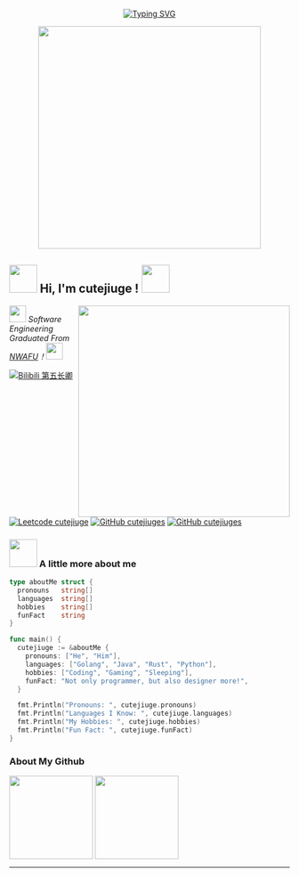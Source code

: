 <div align="center">

  <!-- 打字效果 -->
  <a href="https://github.com/junkaione"><img src="https://readme-typing-svg.demolab.com?font=Fira+Code&pause=1000&random=false&width=330&lines=console.log(%22Hello+World!%22);I'm+cutejiuge%2C+Have+a+nice+day!" alt="Typing SVG" /></a>

  <!-- 敲代码图片 -->
  <a href="https://sm.ms/image/n2wPkGMSgY7eKE3" target="_blank"><img src="https://s2.loli.net/2024/05/16/n2wPkGMSgY7eKE3.png" width="400" ></a>
</div>

<h2><img src="https://cdn.jsdelivr.net/gh/ElainaFanBoy/picx-images-hosting@master/20230719/1.gif" width="50"> Hi, I'm cutejiuge ! <img src="https://cdn.jsdelivr.net/gh/ElainaFanBoy/picx-images-hosting@master/20230719/1.gif" width="50"></h2>

<img align='right' src="https://cdn.jsdelivr.net/gh/ElainaFanBoy/picx-images-hosting@master/20230720/1.png" width="380">


<p><img src="https://cdn.jsdelivr.net/gh/ElainaFanBoy/picx-images-hosting@master/20230719/2.gif" width="30"> <em>Software Engineering Graduated From <a href="https://www.nwafu.edu.cn/">NWAFU</a>！<img src="https://cdn.jsdelivr.net/gh/ElainaFanBoy/picx-images-hosting@master/20230719/3.gif" width="30"></br>
</em></p>

[![Bilibili 第五长卿](https://img.shields.io/badge/@第五长卿-f25d8e?style=flat&logo=bilibili&logoColor=white&link=https://space.bilibili.com/516560495)](https://space.bilibili.com/516560495)
[![Leetcode cutejiuge](https://img.shields.io/badge/@艽野尘梦-ffffff?style=flat&logo=leetcode&logoColor=yellow&link=https://leetcode.cn/u/cutejiuge)](https://leetcode.cn/u/cutejiuge)
[![GitHub cutejiuges](https://img.shields.io/github/followers/cutejiuges?label=followers&style=social)](https://github.com/cutejiuges)
[![GitHub cutejiuges](https://img.shields.io/github/stars/cutejiuges?style=social)](https://github.com/cutejiuges)


### <img src="https://cdn.jsdelivr.net/gh/ElainaFanBoy/picx-images-hosting@master/20230719/4.gif" width="50"> A little more about me


```Go
type aboutMe struct {
  pronouns   string[]
  languages  string[]
  hobbies    string[]
  funFact    string
}

func main() {
  cutejiuge := &aboutMe {
    pronouns: ["He", "Him"],
    languages: ["Golang", "Java", "Rust", "Python"],
    hobbies: ["Coding", "Gaming", "Sleeping"],
    funFact: "Not only programmer, but also designer more!",
  }

  fmt.Println("Pronouns: ", cutejiuge.pronouns)
  fmt.Println("Languages I Know: ", cutejiuge.languages)
  fmt.Println("My Hobbies: ", cutejiuge.hobbies)
  fmt.Println("Fun Fact: ", cutejiuge.funFact)
}
```

### About My Github
<div align="left">
  <img height='150' src="https://github-readme-stats.vercel.app/api/top-langs/?username=cutejiuges&layout=compact&langs_count=8" align="center" />
  <img height='150' src="https://github-readme-stats.vercel.app/api?username=cutejiuges&show_icons=true" align="center" />
</div> 

---

